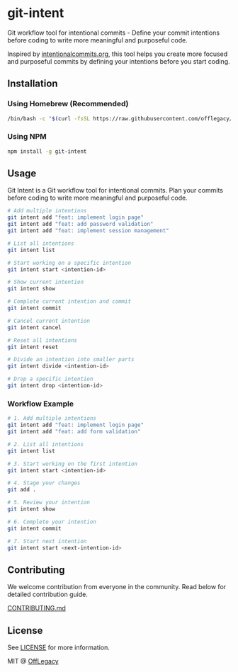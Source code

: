 # git-intent

Git workflow tool for intentional commits - Define your commit intentions before coding to write more meaningful and purposeful code.

Inspired by [intentionalcommits.org](https://intentionalcommits.org/), this tool helps you create more focused and purposeful commits by defining your intentions before you start coding.

## Installation

### Using Homebrew (Recommended)

```bash
/bin/bash -c "$(curl -fsSL https://raw.githubusercontent.com/offlegacy/git-intent/main/scripts/install.sh)"
```

### Using NPM

```bash
npm install -g git-intent
```

## Usage

Git Intent is a Git workflow tool for intentional commits. Plan your commits before coding to write more meaningful and purposeful code.

```bash
# Add multiple intentions
git intent add "feat: implement login page"
git intent add "feat: add password validation"
git intent add "feat: implement session management"

# List all intentions
git intent list

# Start working on a specific intention
git intent start <intention-id>

# Show current intention
git intent show

# Complete current intention and commit
git intent commit

# Cancel current intention
git intent cancel

# Reset all intentions
git intent reset

# Divide an intention into smaller parts
git intent divide <intention-id>

# Drop a specific intention
git intent drop <intention-id>
```

### Workflow Example

```bash
# 1. Add multiple intentions
git intent add "feat: implement login page"
git intent add "feat: add form validation"

# 2. List all intentions
git intent list

# 3. Start working on the first intention
git intent start <intention-id>

# 4. Stage your changes
git add .

# 5. Review your intention
git intent show

# 6. Complete your intention
git intent commit

# 7. Start next intention
git intent start <next-intention-id>
```

## Contributing

We welcome contribution from everyone in the community. Read below for detailed contribution guide.

[CONTRIBUTING.md](./CONTRIBUTING.md)

## License

See [LICENSE](./LICENSE) for more information.

MIT @ [OffLegacy](https://github.com/offlegacy)